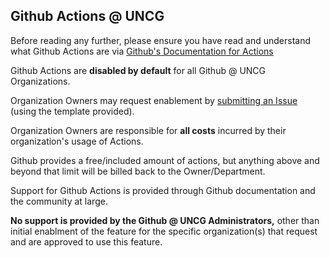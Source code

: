 ## Github Actions @ UNCG

Before reading any further, please ensure you have read and understand what Github Actions are via [Github's Documentation for Actions](https://docs.github.com/en/actions)

Github Actions are **disabled by default** for all Github @ UNCG Organizations.

Organization Owners may request enablement by [submitting an Issue](https://github.com/UNCG-Github/Github/issues/new/choose) (using the template provided).

Organization Owners are responsible for **all costs** incurred by their organization's usage of Actions. 

Github provides a free/included amount of actions, but anything above and beyond that limit will be billed back to the Owner/Department.

Support for Github Actions is provided through Github documentation and the community at large. 

**No support is provided by the Github @ UNCG Administrators,** other than initial enablment of the feature for the specific organization(s) that request and are approved to use this feature.
